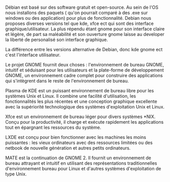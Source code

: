 Débian est basé sur des software gratuit et open-source. Au sein de l'OS nous installons des paquets ( qu'on pourrait comparé à des .exe sur windows ou des application) pour plus de fonctionnalité. Debian nous proposes diverses versions tel que kde, xfce ect qui sont des interface graphique/utilisateur. La plus répendu étant gnome pour son interface claire et légère, de part sa maléabilité et son ouverture gnome laisse au developer la liberté de personalisé son interface graphique. 



La différence entre les versions alternative de Debian, donc kde gnome ect c'est l'interface utilisateur.

	
Le projet GNOME fournit deux choses : l'environnement de bureau GNOME, intuitif et séduisant pour les utilisateurs et la plate-forme de développement GNOME, un environnement cadre complet pour construire des applications qui s'intègrent dans le reste de l'environnement de bureau.

	
Plasma de KDE est un puissant environnement de bureau libre pour les systèmes Unix et Linux. Il combine une facilité d'utilisation, les fonctionnalités les plus récentes et une conception graphique excellente avec la supériorité technologique des systèmes d'exploitation Unix et Linux.


	
Xfce est un environnement de bureau léger pour divers systèmes *NIX. Conçu pour la productivité, il charge et exécute rapidement les applications tout en épargnant les ressources du système.


	
LXDE est conçu pour bien fonctionner avec les machines les moins puissantes : les vieux ordinateurs avec des ressources limitées ou des netbook de nouvelle génération et autres petits ordinateurs.


MATE est la continuation de GNOME 2. Il fournit un environnement de bureau attrayant et intuitif en utilisant des représentations traditionnelles d'environnement bureau pour Linux et d'autres systèmes d'exploitation de type Unix.